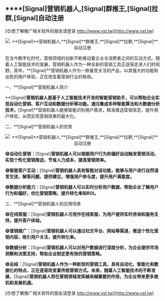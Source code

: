 ## ****[Signal]**营销机器人,**[Signal]**群推王,**[Signal]**拉群,**[Signal]**自动注册**

[😍想了解推广相关软件的朋友请登录 http://www.vst.tw](http://www.vst.tw)

 <center><img src="https://vst.tw/MP4/tuiguang/png/8.png" alt="**[Signal]**营销机器人,**[Signal]**群推王,**[Signal]**拉群,**[Signal]**自动注册"></center>

在当今数字化时代，营销领域的创新不断推动着企业与消费者之间的互动方式。随着人工智能技术的发展，营销机器人作为一种全新的营销工具正逐渐走进人们的视野。其中，**[Signal]**营销机器人作为一款备受关注的产品，以其强大的功能和出色的用户体验，正在改变着营销行业的格局。

一、**[Signal]**营销机器人简介

**[Signal]**营销机器人是基于人工智能技术开发的智能营销助手，可以帮助企业实现自动化营销、客户互动和数据分析等功能。通过集成多种智能算法和大数据分析技术，**[Signal]**营销机器人能够智能识别用户需求，精准推送营销信息，提升用户体验，从而实现营销效果的最大化。

二、**[Signal]**营销机器人的优势

 <center><img src="https://vst.tw/MP4/tuiguang/png/3.png" alt="**[Signal]**营销机器人,**[Signal]**群推王,**[Signal]**拉群,**[Signal]**自动注册"></center>

**😄自动化营销：**[Signal]**营销机器人可以根据用户行为和偏好自动触发营销活动，实现个性化营销推送，节省人力成本，提高营销效率。**

**😄智能客户互动：**[Signal]**营销机器人具有智能对话功能，能够与用户进行自然语言交流，解答问题、提供建议，增强用户参与度，提升用户满意度。**

**😄数据分析能力：**[Signal]**营销机器人可以实时分析用户数据，帮助企业了解用户行为和偏好，优化营销策略，提升转化率和ROI。**

三、**[Signal]**营销机器人的应用场景

**😄在线客服：**[Signal]**营销机器人可用作在线客服，为用户提供实时咨询和服务支持，提升客户体验。**

**😄营销推广：**[Signal]**营销机器人可以通过社交平台、网站等渠道，推送个性化营销内容，吸引用户关注，提升转化率。**

**😄数据分析：**[Signal]**营销机器人可以对用户数据进行深度分析，为企业提供市场洞察和决策支持，帮助企业制定更有效的营销策略。**

**😄总结：**[Signal]**营销机器人作为一种新型的营销工具，具有自动化、智能化和数据化的特点，正在逐渐改变着传统营销方式。未来，随着人工智能技术的不断发展，**[Signal]**营销机器人将在营销领域发挥越来越重要的作用，为企业带来更多商机和发展机遇。**

[😍想了解推广相关软件的朋友请登录 http://www.vst.tw](http://www.vst.tw)



